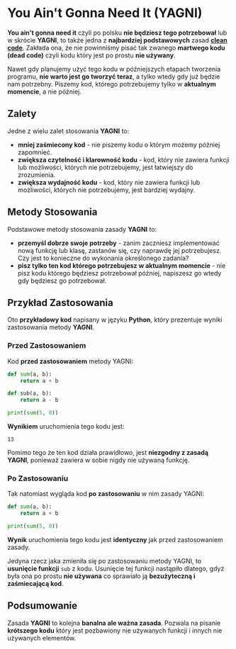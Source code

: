 # You Ain't Gonna Need It (YAGNI)

**You ain't gonna need it** czyli po polsku **nie będziesz tego potrzebował** lub w skrócie **YAGNI**, to także jedna z **najbardziej podstawowych** zasad [**clean code**](index.html). Zakłada ona, że nie powinniśmy pisać tak zwanego **martwego kodu (dead code)** czyli kodu który jest po prostu **nie używany**. 

<div class="warning">
    Nawet gdy planujemy użyć tego kodu w późniejszych etapach tworzenia programu, <b>nie warto jest go tworzyć teraz</b>, a tylko wtedy gdy już będzie nam potrzebny. Piszemy kod, którego potrzebujemy tylko w <b>aktualnym momencie</b>, a nie później.
</div>

## Zalety
Jedne z wielu zalet stosowania **YAGNI** to:
- **mniej zaśmiecony kod** - nie piszemy kodu o którym możemy później zapomnieć.
- **zwiększa czytelność i klarowność kodu** - kod, który nie zawiera funkcji lub możliwości, których nie potrzebujemy, jest łatwiejszy do zrozumienia.
- **zwiększa wydajność kodu** - kod, który nie zawiera funkcji lub możliwości, których nie potrzebujemy, jest bardziej wydajny.

## Metody Stosowania
Podstawowe metody stosowania zasady **YAGNI** to:
- **przemyśl dobrze swoje potrzeby** - zanim zaczniesz implementować nową funkcję lub klasę, zastanów się, czy naprawdę jej potrzebujesz. Czy jest to konieczne do wykonania określonego zadania?
- **pisz tylko ten kod którego potrzebujesz w aktualnym momencie** - nie pisz kodu którego będziesz potrzebował później, napiszesz go wtedy gdy będziesz go potrzebował.

## Przykład Zastosowania
Oto **przykładowy kod** napisany w języku **Python**, który prezentuje wyniki zastosowania metody **YAGNI**.

### Przed Zastosowaniem
Kod **przed zastosowaniem** metody YAGNI:
```python
def sum(a, b):
    return a + b

def sub(a, b):
    return a - b

print(sum(5, 8))
```
**Wynikiem** uruchomienia tego kodu jest:
```
13
```

<div class="warning">
    Pomimo tego że ten kod działa prawidłowo, jest <b>niezgodny z zasadą YAGNI</b>, ponieważ zawiera w sobie nigdy nie używaną funkcję.
</div>

### Po Zastosowaniu
Tak natomiast wygląda kod **po zastosowaniu** w nim zasady YAGNI:
```python
def sum(a, b):
    return a + b

print(sum(5, 8))
```
**Wynik** uruchomienia tego kodu jest **identyczny** jak przed zastosowaniem zasady.

Jedyna rzecz jaka zmieniła się po zastosowaniu metody YAGNI, to **usunięcie funkcji** `sub` z kodu. Usunięcie tej funkcji nastąpiło dlatego, gdyż była ona po prostu **nie używana** co sprawiało ją **bezużyteczną i zaśmiecającą kod**.

## Podsumowanie
Zasada **YAGNI** to kolejna **banalna ale ważna zasada**. Pozwala na pisanie **krótszego kodu** który jest pozbawiony nie używanych funkcji i innych nie używanych elementów.

